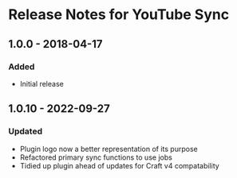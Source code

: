 # Release Notes for YouTube Sync

## 1.0.0 - 2018-04-17

### Added

- Initial release

## 1.0.10 - 2022-09-27

### Updated

- Plugin logo now a better representation of its purpose
- Refactored primary sync functions to use jobs
- Tidied up plugin ahead of updates for Craft v4 compatability
